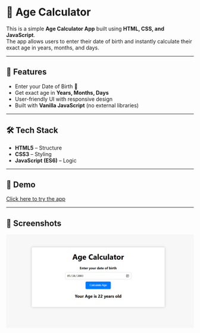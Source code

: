 # 🧮 Age Calculator

This is a simple **Age Calculator App** built using **HTML, CSS, and JavaScript**.  
The app allows users to enter their date of birth and instantly calculate their exact age in years, months, and days.

---

## 🚀 Features
- Enter your Date of Birth 📅  
- Get exact age in **Years, Months, Days**  
- User-friendly UI with responsive design  
- Built with **Vanilla JavaScript** (no external libraries)

---

## 🛠️ Tech Stack
- **HTML5** – Structure  
- **CSS3** – Styling  
- **JavaScript (ES6)** – Logic  

---

## 🚀 Demo
[Click here to try the app](https://satyajit-pradhan522.github.io/age-calculator/AgeCalculator/)

---

## 📸 Screenshots
![App Screenshot](Age%20Calculator/Screenshot.png)
